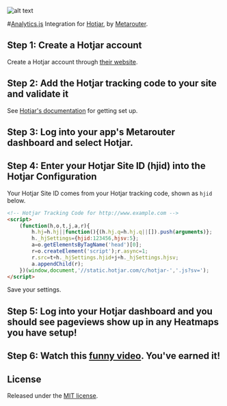 ![alt text](http://brandonmlewin.com/wp-content/uploads/2016/05/hotjar.jpg "Hotjar Analytics.js integration")

#[Analytics.js](https://gitlab.com/metarouter/analytics-js/) Integration for [Hotjar](https://www.hotjar.com/), by [Metarouter](http://www.metarouter.io/).

## Step 1: Create a Hotjar account
Create a Hotjar account through [their website](https://www.hotjar.com/).

## Step 2: Add the Hotjar tracking code to your site and validate it
See [Hotjar's documentation](http://docs.hotjar.com/docs/getting-started) for getting set up.

## Step 3: Log into your app's Metarouter dashboard and select Hotjar.

## Step 4: Enter your Hotjar Site ID (hjid) into the Hotjar Configuration

Your Hotjar Site ID comes from your Hotjar tracking code, shown as `hjid` below.

```html
<!-- Hotjar Tracking Code for http://www.example.com -->
<script>
    (function(h,o,t,j,a,r){
        h.hj=h.hj||function(){(h.hj.q=h.hj.q||[]).push(arguments)};
        h._hjSettings={hjid:123456,hjsv:5};
        a=o.getElementsByTagName('head')[0];
        r=o.createElement('script');r.async=1;
        r.src=t+h._hjSettings.hjid+j+h._hjSettings.hjsv;
        a.appendChild(r);
    })(window,document,'//static.hotjar.com/c/hotjar-','.js?sv=');
</script>
```
Save your settings.

## Step 5: Log into your Hotjar dashboard and you should see pageviews show up in any Heatmaps you have setup!

## Step 6: Watch this [funny video](https://www.youtube.com/watch?v=dQw4w9WgXcQ).  You've earned it!

## License

Released under the [MIT license](License.md).
